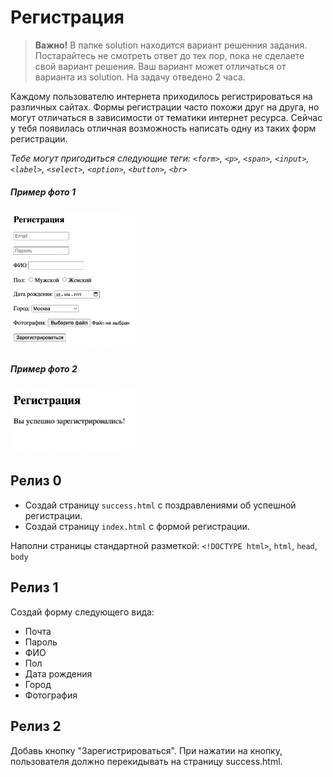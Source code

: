 # Регистрация
> **Важно!** В папке solution находится вариант решенния задания. Постарайтесь не смотреть ответ до тех пор, пока не сделаете свой вариант решения. Ваш вариант может отличаться от варианта из solution. На задачу отведено 2 часа.

Каждому пользователю интернета приходилось регистрироваться на различных сайтах. Формы регистрации часто похожи друг на друга, но могут отличаться в зависимости от тематики интернет ресурса. Сейчас у тебя появилась отличная возможность написать одну из таких форм регистрации.

*Тебе могут пригодиться следующие теги: `<form>`, `<p>`, `<span>`, `<input>`, `<label>`, `<select>`, `<option>`, `<button>`, `<br>`*

##### Пример фото 1
[<img src="/readme-assets/registration.png" width="200"/>](/readme-assets/registration.png)

##### Пример фото 2
[<img src="/readme-assets/success.png" width="200"/>](/readme-assets/success.png)


## Релиз 0
- Создай страницу `success.html` с поздравлениями об успешной регистрации.
- Создай страницу `index.html` с формой регистрации.

Наполни страницы стандартной разметкой: `<!DOCTYPE html>`, `html`, `head`, `body`

## Релиз 1
Создай форму следующего вида:
- Почта
- Пароль
- ФИО
- Пол
- Дата рождения
- Город
- Фотография

## Релиз 2
Добавь кнопку "Зарегистрироваться". При нажатии на кнопку, пользователя должно перекидывать на страницу success.html.